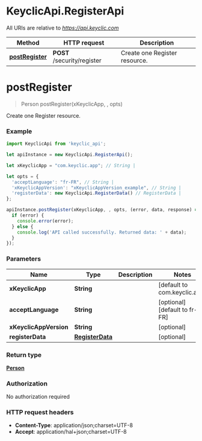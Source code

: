 # KeyclicApi.RegisterApi

All URIs are relative to *https://api.keyclic.com*

Method | HTTP request | Description
------------- | ------------- | -------------
[**postRegister**](RegisterApi.md#postRegister) | **POST** /security/register | Create one Register resource.


<a name="postRegister"></a>
# **postRegister**
> Person postRegister(xKeyclicApp, , opts)

Create one Register resource.

### Example
```javascript
import KeyclicApi from 'keyclic_api';

let apiInstance = new KeyclicApi.RegisterApi();

let xKeyclicApp = "com.keyclic.app"; // String | 

let opts = { 
  'acceptLanguage': "fr-FR", // String | 
  'xKeyclicAppVersion': "xKeyclicAppVersion_example", // String | 
  'registerData': new KeyclicApi.RegisterData() // RegisterData | 
};

apiInstance.postRegister(xKeyclicApp, , opts, (error, data, response) => {
  if (error) {
    console.error(error);
  } else {
    console.log('API called successfully. Returned data: ' + data);
  }
});
```

### Parameters

Name | Type | Description  | Notes
------------- | ------------- | ------------- | -------------
 **xKeyclicApp** | **String**|  | [default to com.keyclic.app]
 **acceptLanguage** | **String**|  | [optional] [default to fr-FR]
 **xKeyclicAppVersion** | **String**|  | [optional] 
 **registerData** | [**RegisterData**](RegisterData.md)|  | [optional] 

### Return type

[**Person**](Person.md)

### Authorization

No authorization required

### HTTP request headers

 - **Content-Type**: application/json;charset=UTF-8
 - **Accept**: application/hal+json;charset=UTF-8

